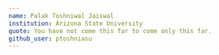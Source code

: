 ```yaml
---
name: Palak Toshniwal Jaiswal
institution: Arizona State University
quote: You have not come this far to come only this far.
github_user: ptoshniasu
---
```

